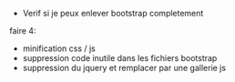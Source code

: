 - Verif si je peux enlever bootstrap completement

faire 4:
- minification css / js
- suppression code inutile dans les fichiers bootstrap
- suppression du jquery et remplacer par une gallerie js
